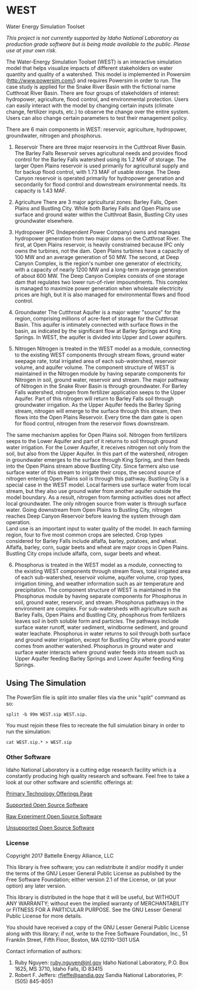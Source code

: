 # WEST
Water Energy Simulation Toolset

*This project is not currently supported by Idaho National Laboratory as production grade software but is being made available to the public. Please use at your own risk.*

The Water-Energy Simulation Toolset (WEST) is an interactive simulation model that helps visualize impacts of different stakeholders on water quantity and quality of a watershed. This model is implemented in Powersim (http://www.powersim.com/) and requires Powersim in order to run. The case study is applied for the Snake River Basin with the fictional name Cutthroat River Basin. There are four groups of stakeholders of interest: hydropower, agriculture, flood control, and environmental protection. Users can easily interact with the model by changing certain inputs (climate change, fertilizer inputs, etc.) to observe the change over the entire system. Users can also change certain parameters to test their management policy.

There are 6 main components in WEST: reservoir, agriculture, hydropower, groundwater, nitrogen and phosphorus.

1. Reservoir
There are three major reservoirs in the Cutthroat River Basin. The Barley Falls Reservoir serves agricultural needs and provides flood control for the Barley Falls watershed using its 1.2 MAF of storage. The larger Open Plains reservoir is used primarily for agricultural supply and for backup flood control, with 1.73 MAF of usable storage. The Deep Canyon reservoir is operated primarily for hydropower generation and secondarily for flood control and downstream environmental needs. Its capacity is 1.43 MAF.

2. Agriculture
There are 3 major agricultural zones: Barley Falls, Open Plains and Bustling City. While both Barley Falls and Open Plains use surface and ground water within the Cutthroat Basin, Bustling City uses groundwater elsewhere. 

3. Hydropower
IPC (Independent Power Company) owns and manages hydropower generation from two major dams on the Cutthroat River. The first, at Open Plains reservoir, is heavily constrained because IPC only owns the turbines, not the dam. Open Plains turbines have a capacity of 100 MW and an average generation of 50 MW. The second, at Deep Canyon Complex, is the region's number one generator of electricity, with a capacity of nearly 1200 MW and a long-term average generation of about 600 MW. The Deep Canyon Complex consists of one storage dam that regulates two lower run-of-river impoundments. This complex is managed to maximize power generation when wholesale electricity prices are high, but it is also managed for environmental flows and flood control.

4. Groundwater
The Cutthroat Aquifer is a major water "source" for the region, comprising millions of acre-feet of storage for the Cutthroat Basin. This aquifer is intimately connected with surface flows in the basin, as indicated by the significant flow at Barley Springs and King Springs. In WEST, the aquifer is divided into Upper and Lower aquifers.

5. Nitrogen
Nitrogen is treated in the WEST model as a module, connecting to the existing WEST components through stream flows, ground water seepage rate, total irrigated area of each sub-watershed, reservoir volume, and aquifer volume. The component structure of WEST is maintained in the Nitrogen module by having separate components for Nitrogen in soil, ground water, reservoir and stream. 
The major pathway of Nitrogen in the Snake River Basin is through groundwater. For Barley Falls watershed, nitrogen from fertilizer application seeps to the Upper Aquifer. Part of this nitrogen will return to Barley Falls soil through groundwater irrigation. As the Upper Aquifer feeds the Barley Spring stream, nitrogen will emerge to the surface through this stream, then flows into the Open Plains Reservoir. Every time the dam gate is open for flood control, nitrogen from the reservoir flows downstream. 

The same mechanism applies for Open Plains soil. Nitrogen from fertilizers seeps to the Lower Aquifer and part of it returns to soil through ground water irrigation. For the Lower Aquifer, it receives nitrogen not only from the soil, but also from the Upper Aquifer. In this part of the watershed, nitrogen in groundwater emerges to the surface through King Spring, and then feeds into the Open Plains stream above Bustling City. Since farmers also use surface water of this stream to irrigate their crops, the second source of nitrogen entering Open Plains soil is through this pathway. 
Bustling City is a special case in the WEST model. Local farmers use surface water from local stream, but they also use ground water from another aquifer outside the model boundary. As a result, nitrogen from farming activities does not affect local groundwater. The only nitrogen source from water is through surface water. Going downstream from Open Plains to Bustling City, nitrogen reaches Deep Canyon Reservoir before leaving the system through dam operation.  
Land use is an important input to water quality of the model. In each farming region, four to five most common crops are selected. Crop types considered for Barley Falls include alfalfa, barley, potatoes, and wheat. Alfalfa, barley, corn, sugar beets and wheat are major crops in Open Plains. Bustling City crops include alfalfa, corn, sugar beets and wheat.

6. Phosphorus is treated in the WEST model as a module, connecting to the existing WEST components through stream flows, total irrigated area of each sub-watershed, reservoir volume, aquifer volume, crop types, irrigation timing, and weather information such as air temperature and precipitation. The component structure of WEST is maintained in the Phosphorus module by having separate components for Phosphorus in soil, ground water, reservoir, and stream. 
Phosphorus pathways in the environment are complex. For sub-watersheds with agriculture such as Barley Falls, Open Plains and Bustling City, phosphorus from fertilizers leaves soil in both soluble form and particles. The pathways include surface water runoff, water sediment, windborne sediment, and ground water leachate. Phosphorus in water returns to soil through both surface and ground water irrigation, except for Bustling City where ground water comes from another watershed. Phosphorus in ground water and surface water interacts where ground water feeds into stream such as Upper Aquifer feeding Barley Springs and Lower Aquifer feeding King Springs.

## Using The Simulation

The PowerSim file is split into smaller files via the unix "split" command as so:

`split -b 99m WEST.sip WEST.sip.`

You must rejoin these files to recreate the full simulation binary in order to run the simulation:

`cat WEST.sip.* > WEST.sip`

### Other Software
Idaho National Laboratory is a cutting edge research facility which is a constantly producing high quality research and software. Feel free to take a look at our other software and scientific offerings at:

[Primary Technology Offerings Page](https://www.inl.gov/inl-initiatives/technology-deployment)

[Supported Open Source Software](https://github.com/idaholab)

[Raw Experiment Open Source Software](https://github.com/IdahoLabResearch)

[Unsupported Open Source Software](https://github.com/IdahoLabCuttingBoard)

### License
Copyright 2017 Battelle Energy Alliance, LLC

This library is free software; you can redistribute it and/or
modify it under the terms of the GNU Lesser General Public
License as published by the Free Software Foundation; either
version 2.1 of the License, or (at your option) any later version.

This library is distributed in the hope that it will be useful,
but WITHOUT ANY WARRANTY; without even the implied warranty of
MERCHANTABILITY or FITNESS FOR A PARTICULAR PURPOSE.  See the GNU
Lesser General Public License for more details.

You should have received a copy of the GNU Lesser General Public
License along with this library; if not, write to the Free Software
Foundation, Inc., 51 Franklin Street, Fifth Floor, Boston, MA  02110-1301  USA

Contact information of authors:
1. Ruby Nguyen: ruby.nguyen@inl.gov
Idaho National Laboratory, P.O. Box 1625, MS 3710, Idaho Falls, ID 83415 
2. Robert F. Jeffers: rfjeffe@sandia.gov
Sandia National Laboratories, P: (505) 845-8051
